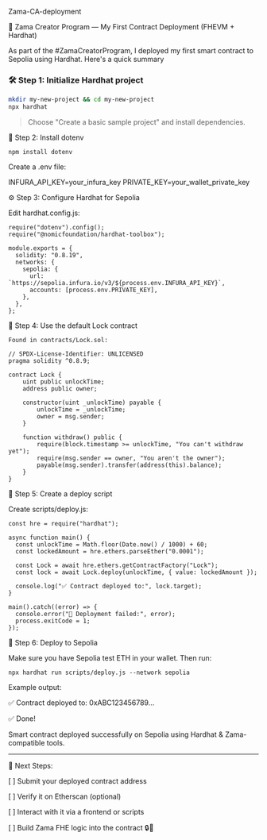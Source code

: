 Zama-CA-deployment 

🚀 Zama Creator Program — My First Contract Deployment (FHEVM + Hardhat)

As part of the #ZamaCreatorProgram, I deployed my first smart contract to Sepolia using Hardhat. Here's a quick summary

### 🛠 Step 1: Initialize Hardhat project

```bash
mkdir my-new-project && cd my-new-project
npx hardhat 
```
> Choose "Create a basic sample project" and install dependencies.

🔐 Step 2: Install dotenv
```
npm install dotenv
```
Create a .env file:

INFURA_API_KEY=your_infura_key
PRIVATE_KEY=your_wallet_private_key

⚙ Step 3: Configure Hardhat for Sepolia

Edit hardhat.config.js:
```
require("dotenv").config();
require("@nomicfoundation/hardhat-toolbox");

module.exports = {
  solidity: "0.8.19",
  networks: {
    sepolia: {
      url: `https://sepolia.infura.io/v3/${process.env.INFURA_API_KEY}`,
      accounts: [process.env.PRIVATE_KEY],
    },
  },
};

```

📄 Step 4: Use the default Lock contract

```
Found in contracts/Lock.sol:

// SPDX-License-Identifier: UNLICENSED
pragma solidity ^0.8.9;

contract Lock {
    uint public unlockTime;
    address public owner;

    constructor(uint _unlockTime) payable {
        unlockTime = _unlockTime;
        owner = msg.sender;
    }

    function withdraw() public {
        require(block.timestamp >= unlockTime, "You can't withdraw yet");
        require(msg.sender == owner, "You aren't the owner");
        payable(msg.sender).transfer(address(this).balance);
    }
}

```

🧠 Step 5: Create a deploy script

Create scripts/deploy.js:

```
const hre = require("hardhat");

async function main() {
  const unlockTime = Math.floor(Date.now() / 1000) + 60;
  const lockedAmount = hre.ethers.parseEther("0.0001");

  const Lock = await hre.ethers.getContractFactory("Lock");
  const lock = await Lock.deploy(unlockTime, { value: lockedAmount });

  console.log("✅ Contract deployed to:", lock.target);
}

main().catch((error) => {
  console.error("🚨 Deployment failed:", error);
  process.exitCode = 1;
});

```
🚀 Step 6: Deploy to Sepolia

Make sure you have Sepolia test ETH in your wallet. Then run:

```
npx hardhat run scripts/deploy.js --network sepolia

```
Example output:

✅ Contract deployed to: 0xABC123456789...

✅ Done!

Smart contract deployed successfully on Sepolia using Hardhat & Zama-compatible tools.


---

🧩 Next Steps:

[ ] Submit your deployed contract address

[ ] Verify it on Etherscan (optional)

[ ] Interact with it via a frontend or scripts

[ ] Build Zama FHE logic into the contract 🔒🧠
